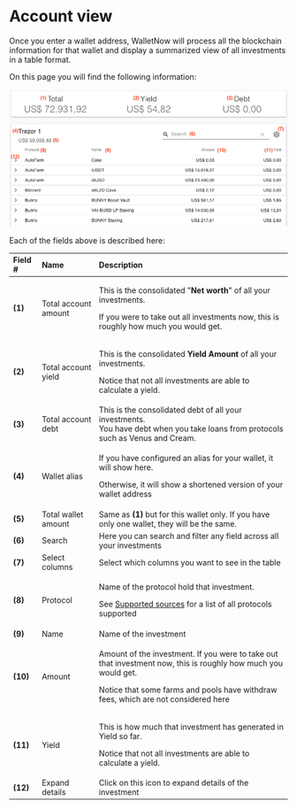# Account view

Once you enter a wallet address, WalletNow will process all the blockchain information for that wallet and display a summarized view of all investments in a table format.

On this page you will find the following information:

![Account view fields](../.gitbook/assets/accountview.png)

Each of the fields above is described here:

<table>
  <thead>
    <tr>
      <th style="text-align:left">Field #</th>
      <th style="text-align:left">Name</th>
      <th style="text-align:left">Description</th>
    </tr>
  </thead>
  <tbody>
    <tr>
      <td style="text-align:left"><b>(1)</b> 
      </td>
      <td style="text-align:left">Total account amount</td>
      <td style="text-align:left">
        <p>This is the consolidated &quot;<b>Net worth</b>&quot; of all your investments.</p>
        <p>If you were to take out all investments now, this is roughly how much
          you would get.</p>
      </td>
    </tr>
    <tr>
      <td style="text-align:left"><b>(2)</b>
      </td>
      <td style="text-align:left">Total account yield</td>
      <td style="text-align:left">
        <p>This is the consolidated <b>Yield Amount</b> of all your investments.</p>
        <p>Notice that not all investments are able to calculate a yield.</p>
      </td>
    </tr>
    <tr>
      <td style="text-align:left"><b>(3)</b>
      </td>
      <td style="text-align:left">Total account debt</td>
      <td style="text-align:left">This is the consolidated debt of all your investments.
        <br />You have debt when you take loans from protocols such as Venus and Cream.</td>
    </tr>
    <tr>
      <td style="text-align:left"><b>(4)</b>
      </td>
      <td style="text-align:left">Wallet alias</td>
      <td style="text-align:left">
        <p>If you have configured an alias for your wallet, it will show here.</p>
        <p>Otherwise, it will show a shortened version of your wallet address</p>
      </td>
    </tr>
    <tr>
      <td style="text-align:left"><b>(5)</b>
      </td>
      <td style="text-align:left">Total wallet amount</td>
      <td style="text-align:left">Same as <b>(1)</b> but for this wallet only. If you have only one wallet,
        they will be the same.</td>
    </tr>
    <tr>
      <td style="text-align:left"><b>(6)</b>
      </td>
      <td style="text-align:left">Search</td>
      <td style="text-align:left">Here you can search and filter any field across all your investments</td>
    </tr>
    <tr>
      <td style="text-align:left"><b>(7)</b>
      </td>
      <td style="text-align:left">Select columns</td>
      <td style="text-align:left">Select which columns you want to see in the table</td>
    </tr>
    <tr>
      <td style="text-align:left"><b>(8)</b>
      </td>
      <td style="text-align:left">Protocol</td>
      <td style="text-align:left">
        <p>Name of the protocol hold that investment.</p>
        <p>See <a href="../supported-sources.md">Supported sources</a> for a list of
          all protocols supported</p>
      </td>
    </tr>
    <tr>
      <td style="text-align:left"><b>(9)</b>
      </td>
      <td style="text-align:left">Name</td>
      <td style="text-align:left">Name of the investment</td>
    </tr>
    <tr>
      <td style="text-align:left"><b>(10)</b>
      </td>
      <td style="text-align:left">Amount</td>
      <td style="text-align:left">
        <p>Amount of the investment. If you were to take out that investment now,
          this is roughly how much you would get.</p>
        <p>Notice that some farms and pools have withdraw fees, which are not considered
          here</p>
      </td>
    </tr>
    <tr>
      <td style="text-align:left"><b>(11)</b>
      </td>
      <td style="text-align:left">Yield</td>
      <td style="text-align:left">
        <p>This is how much that investment has generated in Yield so far.</p>
        <p>Notice that not all investments are able to calculate a yield.</p>
      </td>
    </tr>
    <tr>
      <td style="text-align:left"><b>(12)</b>
      </td>
      <td style="text-align:left">Expand details</td>
      <td style="text-align:left">Click on this icon to expand details of the investment</td>
    </tr>
  </tbody>
</table>

